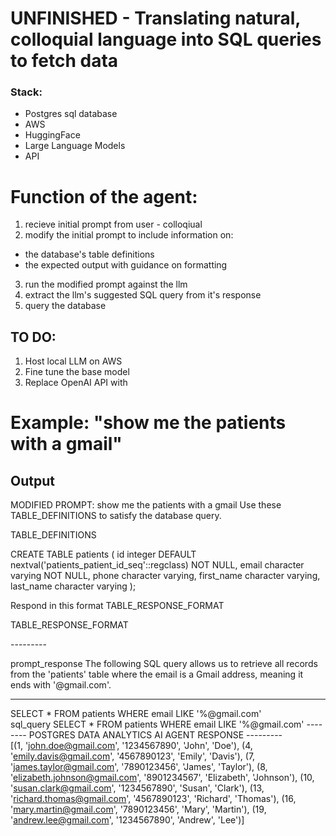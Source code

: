 # UNFINISHED - Translating natural, colloquial language into SQL queries to fetch data



### Stack:
- Postgres sql database
- AWS
- HuggingFace
- Large Language Models
- API

# Function of the agent:
1. recieve initial prompt from user - colloqiual
2. modify the initial prompt to include information on:
- the database's table definitions
- the expected output with guidance on formatting
3. run the modified prompt against the llm
4. extract the llm's suggested SQL query from it's response
5. query the database

## TO DO:
1. Host local LLM on AWS
2. Fine tune the base model
3. Replace OpenAI API with 

# Example: "show me the patients with a gmail"

## Output
MODIFIED PROMPT: show me the patients with a gmail Use these TABLE_DEFINITIONS to satisfy the database query.

TABLE_DEFINITIONS

CREATE TABLE patients (
    id integer DEFAULT nextval('patients_patient_id_seq'::regclass) NOT NULL,
    email character varying NOT NULL,
    phone character varying,
    first_name character varying,
    last_name character varying
); 

Respond in this format TABLE_RESPONSE_FORMAT

TABLE_RESPONSE_FORMAT

<explanation of the sql query>
            ---------
<sql query exclusively as raw text>
            
prompt_response The following SQL query allows us to retrieve all records from the 'patients' table where the email is a Gmail address, meaning it ends with '@gmail.com'.

---------
SELECT * FROM patients WHERE email LIKE '%@gmail.com'<br>
sql_query SELECT * FROM patients WHERE email LIKE '%@gmail.com'
-------- POSTGRES DATA ANALYTICS AI AGENT RESPONSE ---------<br>
[(1, 'john.doe@gmail.com', '1234567890', 'John', 'Doe'), (4, 'emily.davis@gmail.com', '4567890123', 'Emily', 'Davis'), (7, 'james.taylor@gmail.com', '7890123456', 'James', 'Taylor'), (8, 'elizabeth.johnson@gmail.com', '8901234567', 'Elizabeth', 'Johnson'), (10, 'susan.clark@gmail.com', '1234567890', 'Susan', 'Clark'), (13, 'richard.thomas@gmail.com', '4567890123', 'Richard', 'Thomas'), (16, 'mary.martin@gmail.com', '7890123456', 'Mary', 'Martin'), (19, 'andrew.lee@gmail.com', '1234567890', 'Andrew', 'Lee')]